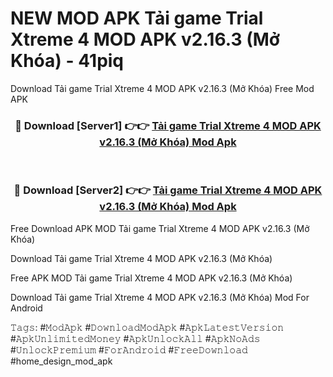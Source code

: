 # NEW MOD APK Tải game Trial Xtreme 4 MOD APK v2.16.3 (Mở Khóa) - 41piq
Download Tải game Trial Xtreme 4 MOD APK v2.16.3 (Mở Khóa) Free Mod APK

<div align="center">
<h3>🔴 Download [Server1] 👉👉 <a href="https://apk-comot.site?title=Tải_game_Trial_Xtreme_4_MOD_APK_v2.16.3_(Mở_Khóa)">Tải game Trial Xtreme 4 MOD APK v2.16.3 (Mở Khóa) Mod Apk</a></h3><br>

<h3>🔴 Download [Server2] 👉👉 <a href="https://apk-comot.site?title=Tải_game_Trial_Xtreme_4_MOD_APK_v2.16.3_(Mở_Khóa)">Tải game Trial Xtreme 4 MOD APK v2.16.3 (Mở Khóa) Mod Apk</a></h3>
</div>


Free Download APK MOD Tải game Trial Xtreme 4 MOD APK v2.16.3 (Mở Khóa)

Download Tải game Trial Xtreme 4 MOD APK v2.16.3 (Mở Khóa) 

Free APK MOD Tải game Trial Xtreme 4 MOD APK v2.16.3 (Mở Khóa) 

Download Tải game Trial Xtreme 4 MOD APK v2.16.3 (Mở Khóa) Mod For Android

𝚃𝚊𝚐𝚜: #𝙼𝚘𝚍𝙰𝚙𝚔 #𝙳𝚘𝚠𝚗𝚕𝚘𝚊𝚍𝙼𝚘𝚍𝙰𝚙𝚔 #𝙰𝚙𝚔𝙻𝚊𝚝𝚎𝚜𝚝𝚅𝚎𝚛𝚜𝚒𝚘𝚗 #𝙰𝚙𝚔𝚄𝚗𝚕𝚒𝚖𝚒𝚝𝚎𝚍𝙼𝚘𝚗𝚎𝚢 #𝙰𝚙𝚔𝚄𝚗𝚕𝚘𝚌𝚔𝙰𝚕𝚕 #𝙰𝚙𝚔𝙽𝚘𝙰𝚍𝚜 #𝚄𝚗𝚕𝚘𝚌𝚔𝙿𝚛𝚎𝚖𝚒𝚞𝚖 #𝙵𝚘𝚛𝙰𝚗𝚍𝚛𝚘𝚒𝚍 #𝙵𝚛𝚎𝚎𝙳𝚘𝚠𝚗𝚕𝚘𝚊𝚍 #home_design_mod_apk